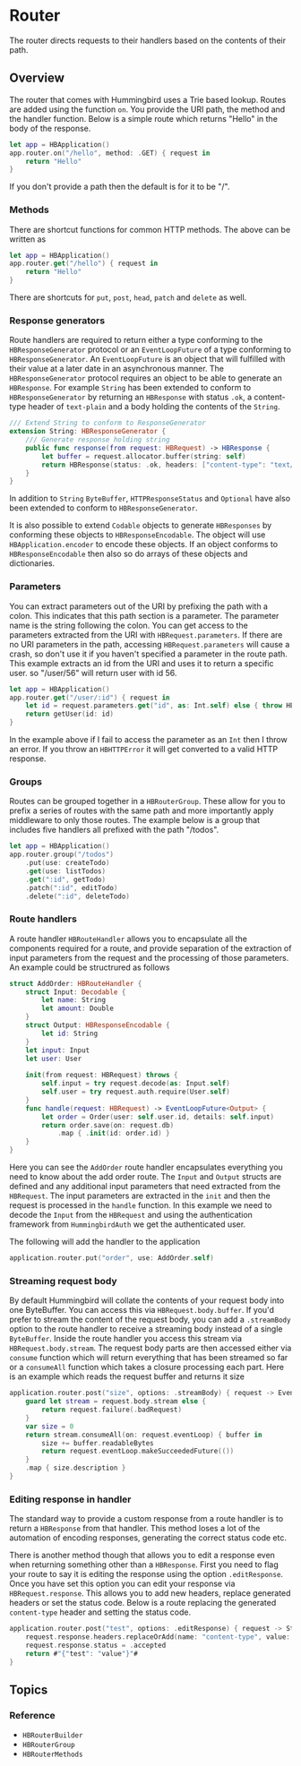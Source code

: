 # Router

The router directs requests to their handlers based on the contents of their path. 

## Overview

The router that comes with Hummingbird uses a Trie based lookup. Routes are added using the function `on`. You provide the URI path, the method and the handler function. Below is a simple route which returns "Hello" in the body of the response.

```swift
let app = HBApplication()
app.router.on("/hello", method: .GET) { request in
    return "Hello"
}
```
If you don't provide a path then the default is for it to be "/".

### Methods

There are shortcut functions for common HTTP methods. The above can be written as

```swift
let app = HBApplication()
app.router.get("/hello") { request in
    return "Hello"
}
```

There are shortcuts for `put`, `post`, `head`, `patch` and `delete` as well.

### Response generators

Route handlers are required to return either a type conforming to the `HBResponseGenerator` protocol or an `EventLoopFuture` of a type conforming to `HBResponseGenerator`. An `EventLoopFuture` is an object that will fulfilled with their value at a later date in an asynchronous manner. The `HBResponseGenerator` protocol requires an object to be able to generate an `HBResponse`. For example `String` has been extended to conform to `HBResponseGenerator` by returning an `HBResponse` with status `.ok`,  a content-type header of `text-plain` and a body holding the contents of the `String`. 
```swift
/// Extend String to conform to ResponseGenerator
extension String: HBResponseGenerator {
    /// Generate response holding string
    public func response(from request: HBRequest) -> HBResponse {
        let buffer = request.allocator.buffer(string: self)
        return HBResponse(status: .ok, headers: ["content-type": "text/plain; charset=utf-8"], body: .byteBuffer(buffer))
    }
}
```

In addition to `String` `ByteBuffer`, `HTTPResponseStatus` and `Optional` have also been extended to conform to `HBResponseGenerator`.

It is also possible to extend `Codable` objects to generate `HBResponses` by conforming these objects to `HBResponseEncodable`. The object will use `HBApplication.encoder` to encode these objects. If an object conforms to `HBResponseEncodable` then also so do arrays of these objects and dictionaries.

### Parameters

You can extract parameters out of the URI by prefixing the path with a colon. This indicates that this path section is a parameter. The parameter name is the string following the colon. You can get access to the parameters extracted from the URI with `HBRequest.parameters`. If there are no URI parameters in the path, accessing `HBRequest.parameters` will cause a crash, so don't use it if you haven't specified a parameter in the route path. This example extracts an id from the URI and uses it to return a specific user. so "/user/56" will return user with id 56. 

```swift
let app = HBApplication()
app.router.get("/user/:id") { request in
    let id = request.parameters.get("id", as: Int.self) else { throw HBHTTPError(.badRequest) }
    return getUser(id: id)
}
```
In the example above if I fail to access the parameter as an `Int` then I throw an error. If you throw an `HBHTTPError` it will get converted to a valid HTTP response.

### Groups

Routes can be grouped together in a `HBRouterGroup`.  These allow for you to prefix a series of routes with the same path and more importantly apply middleware to only those routes. The example below is a group that includes five handlers all prefixed with the path "/todos".

```swift
let app = HBApplication()
app.router.group("/todos")
    .put(use: createTodo)
    .get(use: listTodos)
    .get(":id", getTodo)
    .patch(":id", editTodo)
    .delete(":id", deleteTodo)
```

### Route handlers

A route handler `HBRouteHandler` allows you to encapsulate all the components required for a route, and provide separation of the extraction of input parameters from the request and the processing of those parameters. An example could be structrured as follows

```swift
struct AddOrder: HBRouteHandler {
    struct Input: Decodable {
        let name: String
        let amount: Double
    }
    struct Output: HBResponseEncodable {
        let id: String
    }
    let input: Input
    let user: User
    
    init(from request: HBRequest) throws {
        self.input = try request.decode(as: Input.self)
        self.user = try request.auth.require(User.self)
    }
    func handle(request: HBRequest) -> EventLoopFuture<Output> {
        let order = Order(user: self.user.id, details: self.input)
        return order.save(on: request.db)
            .map { .init(id: order.id) }
    }
}
```
Here you can see the `AddOrder` route handler encapsulates everything you need to know about the add order route. The `Input` and `Output` structs are defined and any additional input parameters that need extracted from the `HBRequest`. The input parameters are extracted in the `init` and then the request is processed in the `handle` function. In this example we need to decode the `Input` from the `HBRequest` and using the authentication framework from `HummingbirdAuth` we get the authenticated user. 

The following will add the handler to the application
```swift
application.router.put("order", use: AddOrder.self)
```

### Streaming request body

By default Hummingbird will collate the contents of your request body into one ByteBuffer. You can access this via `HBRequest.body.buffer`. If you'd prefer to stream the content of the request body, you can add a `.streamBody` option to the route handler to receive a streaming body instead of a single `ByteBuffer`. Inside the route handler you access this stream via `HBRequest.body.stream`. The request body parts are then accessed either via `consume` function which will return everything that has been streamed so far or a `consumeAll` function which takes a closure processing each part. Here is an example which reads the request buffer and returns it size
```swift
application.router.post("size", options: .streamBody) { request -> EventLoopFuture<String> in
    guard let stream = request.body.stream else { 
        return request.failure(.badRequest)
    }
    var size = 0
    return stream.consumeAll(on: request.eventLoop) { buffer in
        size += buffer.readableBytes
        return request.eventLoop.makeSucceededFuture(())
    }
    .map { size.description }
}
```

### Editing response in handler

The standard way to provide a custom response from a route handler is to return a `HBResponse` from that handler. This method loses a lot of the automation of encoding responses, generating the correct status code etc. 

There is another method though that allows you to edit a response even when returning something other than a `HBResponse`. First you need to flag your route to say it is editing the response using the option `.editResponse`. Once you have set this option you can edit your response via `HBRequest.response`. This allows you to add new headers, replace generated headers or set the status code. Below is a route replacing the generated `content-type` header and setting the status code.
```swift
application.router.post("test", options: .editResponse) { request -> String in
    request.response.headers.replaceOrAdd(name: "content-type", value: "application/json")
    request.response.status = .accepted
    return #"{"test": "value"}"#
}
```

## Topics

### Reference

- ``HBRouterBuilder``
- ``HBRouterGroup``
- ``HBRouterMethods``
